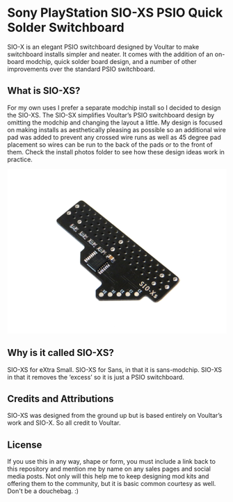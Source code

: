 # Sony PlayStation SIO-XS PSIO Quick Solder Switchboard

SIO-X is an elegant PSIO switchboard designed by Voultar to make switchboard installs simpler and neater. It comes with the addition of an on-board modchip, quick solder board design, and a number of other improvements over the standard PSIO switchboard.

## What is SIO-XS?

For my own uses I prefer a separate modchip install so I decided to design the SIO-XS. The SIO-SX simplifies Voultar’s PSIO switchboard design by omitting the modchip and changing the layout a little. My design is focused on making installs as aesthetically pleasing as possible so an additional wire pad was added to prevent any crossed wire runs as well as 45 degree pad placement so wires can be run to the back of the pads or to the front of them. Check the install photos folder to see how these design ideas work in practice.

![My Image](main.jpg)

## Why is it called SIO-XS?

SIO-XS for eXtra Small. SIO-XS for Sans, in that it is sans-modchip. SIO-XS in that it removes the ‘excess’ so it is just a PSIO switchboard.

## Credits and Attributions

SIO-XS was designed from the ground up but is based entirely on Voultar’s work and SIO-X. So all credit to Voultar.

## License

If you use this in any way, shape or form, you must include a link back to this repository and mention me by name on any sales pages and social media posts. Not only will this help me to keep designing mod kits and offering them to the community, but it is basic common courtesy as well. Don't be a douchebag. :)
